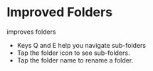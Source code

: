 # Improved Folders

improves folders

* Keys Q and E help you navigate sub-folders
* Tap the folder icon to see sub-folders.
* Tap the folder name to rename a folder.